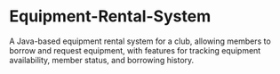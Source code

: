 # Equipment-Rental-System
A Java-based equipment rental system for a club, allowing members to borrow and request equipment, with features for tracking equipment availability, member status, and borrowing history.
